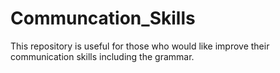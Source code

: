 # Communcation_Skills
This repository is useful for those who would like improve their communication skills including the grammar.
